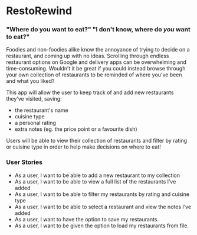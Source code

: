 # RestoRewind

### "Where do you want to eat?" "I don't know, where do *you* want to eat?"

Foodies and non-foodies alike know the annoyance of trying to decide on a restaurant, and coming up with no ideas. Scrolling through endless restaurant options on Google and delivery apps can be overwhelming and time-consuming. Wouldn’t it be great if you could instead browse through your own collection of restaurants to be reminded of where you’ve been and what you liked?

This app will allow the user to keep track of and add new restaurants they’ve visited, saving:
- the restaurant's name
- cuisine type
- a personal rating
- extra notes (eg. the price point or a favourite dish)

Users will be able to view their collection of restaurants and filter by rating or cuisine type in order to help make decisions on where to eat!




 ### User Stories

- As a user, I want to be able to add a new restaurant to my collection
- As a user, I want to be able to view a full list of the restaurants I’ve added
- As a user, I want to be able to filter my restaurants by rating and cuisine type 
- As a user, I want to be able to select a restaurant and view the notes I’ve added
- As a user, I want to have the option to save my restaurants.
- As a user, I want to be given the option to load my restaurants from file.

